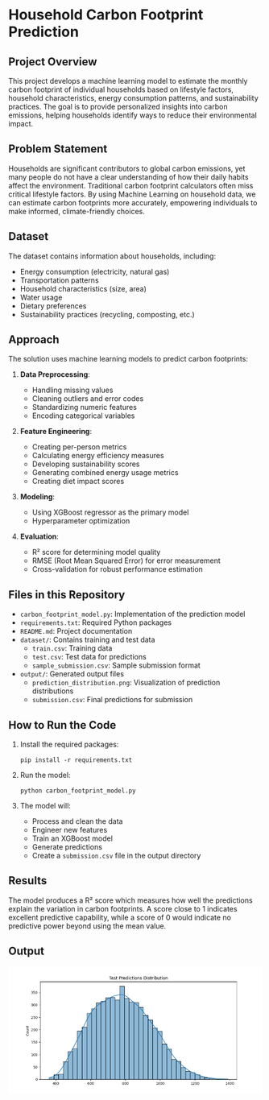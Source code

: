 # Household Carbon Footprint Prediction

## Project Overview
This project develops a machine learning model to estimate the monthly carbon footprint of individual households based on lifestyle factors, household characteristics, energy consumption patterns, and sustainability practices. The goal is to provide personalized insights into carbon emissions, helping households identify ways to reduce their environmental impact.

## Problem Statement
Households are significant contributors to global carbon emissions, yet many people do not have a clear understanding of how their daily habits affect the environment. Traditional carbon footprint calculators often miss critical lifestyle factors. By using Machine Learning on household data, we can estimate carbon footprints more accurately, empowering individuals to make informed, climate-friendly choices.

## Dataset
The dataset contains information about households, including:
- Energy consumption (electricity, natural gas)
- Transportation patterns
- Household characteristics (size, area)
- Water usage
- Dietary preferences
- Sustainability practices (recycling, composting, etc.)

## Approach
The solution uses machine learning models to predict carbon footprints:

1. **Data Preprocessing**:
   - Handling missing values
   - Cleaning outliers and error codes
   - Standardizing numeric features
   - Encoding categorical variables

2. **Feature Engineering**:
   - Creating per-person metrics
   - Calculating energy efficiency measures
   - Developing sustainability scores
   - Generating combined energy usage metrics
   - Creating diet impact scores

3. **Modeling**:
   - Using XGBoost regressor as the primary model
   - Hyperparameter optimization

4. **Evaluation**:
   - R² score for determining model quality
   - RMSE (Root Mean Squared Error) for error measurement
   - Cross-validation for robust performance estimation

## Files in this Repository
- `carbon_footprint_model.py`: Implementation of the prediction model
- `requirements.txt`: Required Python packages
- `README.md`: Project documentation
- `dataset/`: Contains training and test data
  - `train.csv`: Training data
  - `test.csv`: Test data for predictions
  - `sample_submission.csv`: Sample submission format
- `output/`: Generated output files
  - `prediction_distribution.png`: Visualization of prediction distributions
  - `submission.csv`: Final predictions for submission

## How to Run the Code
1. Install the required packages:
   ```
   pip install -r requirements.txt
   ```

2. Run the model:
   ```
   python carbon_footprint_model.py
   ```

3. The model will:
   - Process and clean the data
   - Engineer new features
   - Train an XGBoost model
   - Generate predictions
   - Create a `submission.csv` file in the output directory

## Results
The model produces a R² score which measures how well the predictions explain the variation in carbon footprints. A score close to 1 indicates excellent predictive capability, while a score of 0 would indicate no predictive power beyond using the mean value.

## Output

![Output](output/prediction_distribution.png)
